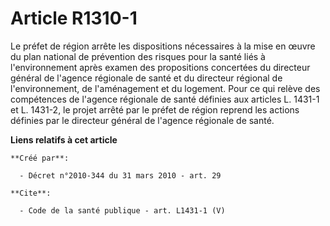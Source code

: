 # Article R1310-1

Le préfet de région arrête les dispositions nécessaires à la mise en œuvre du plan national de prévention des risques pour la
santé liés à l'environnement après examen des propositions concertées du directeur général de l'agence régionale de santé et
du directeur régional de l'environnement, de l'aménagement et du logement. Pour ce qui relève des compétences de l'agence
régionale de santé définies aux articles L. 1431-1 et L. 1431-2, le projet arrêté par le préfet de région reprend les actions
définies par le directeur général de l'agence régionale de santé.

**Liens relatifs à cet article**

	**Créé par**:

	  - Décret n°2010-344 du 31 mars 2010 - art. 29

	**Cite**:

	  - Code de la santé publique - art. L1431-1 (V)
